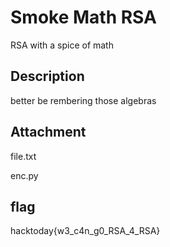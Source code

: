 # Smoke Math RSA
RSA with a spice of math

## Description
better be rembering those algebras

## Attachment
file.txt


enc.py

## flag
hacktoday{w3_c4n_g0_RSA_4_RSA}


